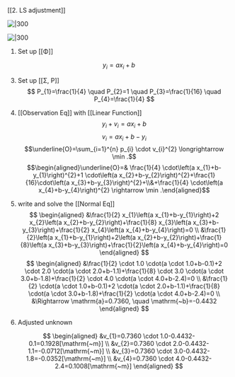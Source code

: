 [[2. LS adjustment]]


![|300](https://i.imgur.com/dwu3cuZ.png)

![|300](https://i.imgur.com/Arx1ipu.png)


1. Set up [[Φ]]

$$
y_{i}=a x_{i}+b
$$

3. Set up [[Σ, P]]
$$
P_{1}=\frac{1}{4} \quad P_{2}=1 \quad P_{3}=\frac{1}{16} \quad P_{4}=\frac{1}{4}
$$
5. [[Observation Eq]] with [[Linear Function]]
$$y_{i}+v_{i}=a x_{i}+b$$
$$v_{i}=a x_{i}+b-y_{i}$$
$$\underline{O}=\sum_{i=1}^{n} p_{i} \cdot v_{i}^{2} \longrightarrow \min .$$
$$\begin{aligned}\underline{O}=& \frac{1}{4} \cdot\left(a x_{1}+b-y_{1}\right)^{2}+1 \cdot\left(a x_{2}+b-y_{2}\right)^{2}+\frac{1}{16}\cdot\left(a x_{3}+b-y_{3}\right)^{2}+\\&+\frac{1}{4} \cdot\left(a x_{4}+b-y_{4}\right)^{2} \rightarrow \min .\end{aligned}$$
7. write and solve the [[Normal Eq]]
$$
\begin{aligned}
&\frac{1}{2} x_{1}\left(a x_{1}+b-y_{1}\right)+2 x_{2}\left(a x_{2}+b-y_{2}\right)+\frac{1}{8} x_{3}\left(a x_{3}+b-y_{3}\right)+\frac{1}{2} x_{4}\left(a x_{4}+b-y_{4}\right)=0 \\
&\frac{1}{2}\left(a x_{1}+b-y_{1}\right)+2\left(a x_{2}+b-y_{2}\right)+\frac{1}{8}\left(a x_{3}+b-y_{3}\right)+\frac{1}{2}\left(a x_{4}+b-y_{4}\right)=0
\end{aligned}
$$
$$
\begin{aligned}
&\frac{1}{2} \cdot 1.0 \cdot(a \cdot 1.0+b-0.1)+2 \cdot 2.0 \cdot(a \cdot 2.0+b-1.1)+\frac{1}{8} \cdot 3.0 \cdot(a \cdot 3.0+b-1.8)+\frac{1}{2} \cdot 4.0 \cdot(a \cdot 4.0+b-2.4)=0 \\
&\frac{1}{2} \cdot(a \cdot 1.0+b-0.1)+2 \cdot(a \cdot 2.0+b-1.1)+\frac{1}{8} \cdot(a \cdot 3.0+b-1.8)+\frac{1}{2} \cdot(a \cdot 4.0+b-2.4)=0 \\
&\Rightarrow \mathrm{a}=0.7360, \quad \mathrm{~b}=-0.4432
\end{aligned}
$$

9. Adjusted unknown

$$
\begin{aligned}
&v_{1}=0.7360 \cdot 1.0-0.4432-0.1=0.1928[\mathrm{~m}] \\
&v_{2}=0.7360 \cdot 2.0-0.4432-1.1=-0.0712[\mathrm{~m}] \\
&v_{3}=0.7360 \cdot 3.0-0.4432-1.8=-0.0352[\mathrm{~m}] \\
&v_{4}=0.7360 \cdot 4.0-0.4432-2.4=0.1008[\mathrm{~m}]
\end{aligned}
$$